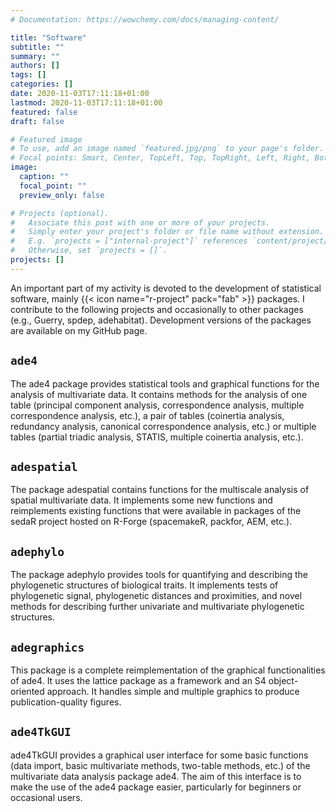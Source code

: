 ```yaml
---
# Documentation: https://wowchemy.com/docs/managing-content/

title: "Software"
subtitle: ""
summary: ""
authors: []
tags: []
categories: []
date: 2020-11-03T17:11:18+01:00
lastmod: 2020-11-03T17:11:18+01:00
featured: false
draft: false

# Featured image
# To use, add an image named `featured.jpg/png` to your page's folder.
# Focal points: Smart, Center, TopLeft, Top, TopRight, Left, Right, BottomLeft, Bottom, BottomRight.
image:
  caption: ""
  focal_point: ""
  preview_only: false

# Projects (optional).
#   Associate this post with one or more of your projects.
#   Simply enter your project's folder or file name without extension.
#   E.g. `projects = ["internal-project"]` references `content/project/deep-learning/index.md`.
#   Otherwise, set `projects = []`.
projects: []
---
```

An important part of my activity is devoted to the development of statistical software, mainly {{< icon name="r-project" pack="fab" >}} packages. I contribute to the following projects and occasionally to other packages (e.g., Guerry, spdep, adehabitat). Development versions of the packages are available on my GitHub page. 

## `ade4`

The ade4 package provides statistical tools and graphical functions for the analysis of multivariate data. It contains methods for the analysis of one table (principal component analysis, correspondence analysis, multiple correspondence analysis, etc.), a pair of tables (coinertia analysis, redundancy analysis, canonical correspondence analysis, etc.) or multiple tables (partial triadic analysis, STATIS, multiple coinertia analysis, etc.). 

## `adespatial`

The package adespatial contains functions for the multiscale analysis of spatial multivariate data. It implements some new functions and reimplements existing functions that were available in packages of the sedaR project hosted on R-Forge (spacemakeR, packfor, AEM, etc.).

## `adephylo`

The package adephylo provides tools for quantifying and describing the phylogenetic structures of biological traits. It implements tests of phylogenetic signal, phylogenetic distances and proximities, and novel methods for describing further univariate and multivariate phylogenetic structures. 

## `adegraphics`  

This package is a complete reimplementation of the graphical functionalities of ade4. It uses the lattice package as a framework and an S4 object-oriented approach. It handles simple and multiple graphics to produce publication-quality figures.

## `ade4TkGUI`

ade4TkGUI provides a graphical user interface for some basic functions (data import, basic multivariate methods, two-table methods, etc.) of the multivariate data analysis package ade4. The aim of this interface is to make the use of the ade4 package easier, particularly for beginners or occasional users. 
